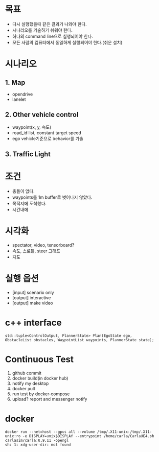 # 목표
- 다시 실행했을때 같은 결과가 나와야 한다.
- 시나리오를 기술하기 쉬워야 한다.
- 하나의 command line으로 실행되어야 한다.
- 모든 사람의 컴퓨터에서 동일하게 실행되어야 한다.(쉬운 설치)

# 시나리오 
## 1. Map
- opendrive
- lanelet

## 2. Other vehicle control
- waypoint(x, y, 속도)
- road_id list, constant target speed
- ego vehicle기준으로 behavior를 기술

## 3. Traffic Light


# 조건
- 충돌이 없다.
- waypoints를 1m buffer로 벗어나지 않았다. 
- 목적지에 도착했다.
- 시간내에 

# 시각화
- spectator, video, tensorboard?
- 속도, 스로틀, steer 그래프
- 지도

# 실행 옵션
- [input] scenario only
- [output] interactive
- [output] make video

# c++ interface

    std::tuple<ControlOutput, PlannerState> Plan(EgoState ego, ObstacleList obstacles, WaypointList waypoints, PlannerState state);
    
# Continuous Test
1. github commit 
2. docker build(in docker hub)
3. notify my desktop
5. docker pull 
6. run test by docker-compose 
7. upload? report and messenger notify

# docker 

    docker run --net=host --gpus all --volume /tmp/.X11-unix:/tmp/.X11-unix:ro -e DISPLAY=unix$DISPLAY --entrypoint /home/carla/CarlaUE4.sh carlasim/carla:0.9.11 -opengl
    sh: 1: xdg-user-dir: not found
